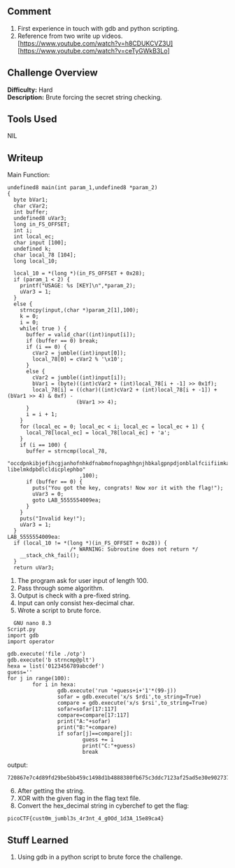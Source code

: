 ## Comment  
1. First experience in touch with gdb and python scripting.
2. Reference from two write up videos.  
[https://www.youtube.com/watch?v=h8CDUKCVZ3U]  
[https://www.youtube.com/watch?v=ceTyGWkB3Lo]    

## Challenge Overview  
**Difficulty:** Hard  
**Description:** Brute forcing the secret string checking.  
## Tools Used  
NIL  

## Writeup  
Main Function:  
```
undefined8 main(int param_1,undefined8 *param_2)
{
  byte bVar1;
  char cVar2;
  int buffer;
  undefined8 uVar3;
  long in_FS_OFFSET;
  int i;
  int local_ec;
  char input [100];
  undefined k;
  char local_78 [104];
  long local_10;
  
  local_10 = *(long *)(in_FS_OFFSET + 0x28);
  if (param_1 < 2) {
    printf("USAGE: %s [KEY]\n",*param_2);
    uVar3 = 1;
  }
  else {
    strncpy(input,(char *)param_2[1],100);
    k = 0;
    i = 0;
    while( true ) {
      buffer = valid_char((int)input[i]);
      if (buffer == 0) break;
      if (i == 0) {
        cVar2 = jumble((int)input[0]);
        local_78[0] = cVar2 % '\x10';
      }
      else {
        cVar2 = jumble((int)input[i]);
        bVar1 = (byte)((int)cVar2 + (int)local_78[i + -1] >> 0x1f);
        local_78[i] = ((char)((int)cVar2 + (int)local_78[i + -1]) + (bVar1 >> 4) & 0xf) -
                      (bVar1 >> 4);
      }
      i = i + 1;
    }
    for (local_ec = 0; local_ec < i; local_ec = local_ec + 1) {
      local_78[local_ec] = local_78[local_ec] + 'a';
    }
    if (i == 100) {
      buffer = strncmp(local_78,
                       "occdpnkibjefihcgjanhofnhkdfnabmofnopaghhgnjhbkalgpnpdjonblalfciifiimkaoenpea libelmkdpbdlcldicplephbo"
                       ,100);
      if (buffer == 0) {
        puts("You got the key, congrats! Now xor it with the flag!");
        uVar3 = 0;
        goto LAB_5555554009ea;
      }
    }
    puts("Invalid key!");
    uVar3 = 1;
  }
LAB_5555554009ea:
  if (local_10 != *(long *)(in_FS_OFFSET + 0x28)) {
                    /* WARNING: Subroutine does not return */
    __stack_chk_fail();
  }
  return uVar3;
```
1. The program ask for user input of length 100.  
2. Pass through some algorithm.  
3. Output is check with a pre-fixed string.  
4. Input can only consist hex-decimal char.
5. Wrote a script to brute force.
```
  GNU nano 8.3                                                Script.py                                                         
import gdb
import operator

gdb.execute('file ./otp')
gdb.execute('b strncmp@plt')
hexa = list('0123456789abcdef')
guess=''
for j in range(100):
        for i in hexa:
                gdb.execute('run '+guess+i+'1'*(99-j))
                sofar = gdb.execute('x/s $rdi',to_string=True)
                compare = gdb.execute('x/s $rsi',to_string=True)
                sofar=sofar[17:117]
                compare=compare[17:117]
                print("A:"+sofar)
                print("B:"+compare)
                if sofar[j]==compare[j]:
                        guess += i
                        print("C:"+guess)
                        break
```
output: 
```
720867e7c4d89fd29be5bb459c1498d1b4888380fb675c3ddc7123af25ad5e30e9027373c1a6dec9b87c6114bc4a5e6cd45e
```

6. After getting the string.  
7. XOR with the given flag in the flag text file.  
8. Convert the hex_decimal string in cyberchef to get the flag:
```
picoCTF{cust0m_jumbl3s_4r3nt_4_g0Od_1d3A_15e89ca4}
```

## Stuff Learned  
1. Using gdb in a python script to brute force the challenge.  


